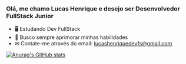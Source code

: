### Olá, me chamo Lucas Henrique e desejo ser Desenvolvedor FullStack Junior

- 🖥 Estudando Dev FullStack
- 🌱 Busco sempre aprimorar minhas habilidades
- ✉ Contate-me através do email: lucashenriquedevfs@gmail.com

<div>
    <a href="https://github.com/LucasHenDEV">
</div>


![Anurag's GitHub stats](https://github-readme-stats.vercel.app/api?username=LucasHenDEV&show_icons=true&theme=dark)
